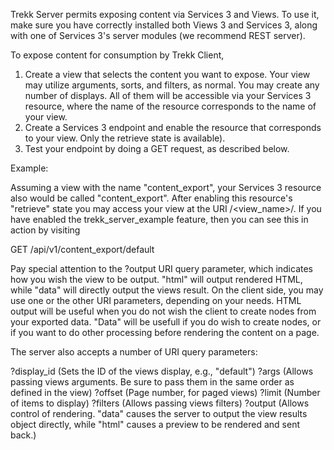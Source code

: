 
Trekk Server permits exposing content via Services 3 and Views. To use it, make sure you have correctly installed both Views 3 and Services 3, along with one of Services 3's server modules (we recommend REST server).

To expose content for consumption by Trekk Client,

1. Create a view that selects the content you want to expose. Your view may utilize arguments, sorts, and filters, as normal. You may create any number of displays. All of them will be accessible via your Services 3 resource, where the name of the resource corresponds to the name of your view.
2. Create a Services 3 endpoint and enable the resource that corresponds to your view. Only the retrieve state is available).
3. Test your endpoint by doing a GET request, as described below.

Example:

Assuming a view with the name "content_export", your Services 3 resource also would be called "content_export". After enabling this resource's "retrieve" state you may access your view at the URI <endpoint>/<view_name>/<display id>. If you have enabled the trekk_server_example feature, then you can see this in action by visiting

GET /api/v1/content_export/default

Pay special attention to the ?output URI query parameter, which indicates how you wish the view to be output. "html" will output rendered HTML, while "data" will directly output the views result. On the client side, you may use one or the other URI parameters, depending on your needs. HTML output will be useful when you do not wish the client to create nodes from your exported data. "Data" will be usefull if you do wish to create nodes, or if you want to do other processing before rendering the content on a page.

The server also accepts a number of URI query parameters:

?display_id (Sets the ID of the views display, e.g., "default")
?args (Allows passing views arguments. Be sure to pass them in the same order as defined in the view)
?offset (Page number, for paged views)
?limit (Number of items to display)
?filters (Allows passing views filters)
?output (Allows control of rendering. "data" causes the server to output the view results object directly, while "html" causes a preview to be rendered and sent back.)
